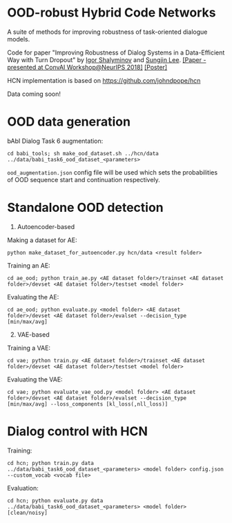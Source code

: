 # OOD-robust Hybrid Code Networks
 
A suite of methods for improving robustness of task-oriented dialogue models.

Code for paper "Improving Robustness of Dialog Systems in a Data-Efficient Way with Turn Dropout" by [Igor Shalyminov](https://github.com/ishalyminov) and [Sungjin Lee](https://www.linkedin.com/in/sungjinlee/). [[Paper - presented at ConvAI Workshop@NeurIPS 2018]](https://arxiv.org/abs/1811.12148) [[Poster]](https://drive.google.com/file/d/1c6Kd3aGwaEj4tgyElIe1dYgAwM-B9aRd/view?usp=sharing)

HCN implementation is based on https://github.com/johndpope/hcn

Data coming soon!

OOD data generation
==
bAbI Dialog Task 6 augmentation:

`cd babi_tools; sh make_ood_dataset.sh ../hcn/data ../data/babi_task6_ood_dataset_<parameters>`

`ood_augmentation.json` config file will be used which sets the probabilities of OOD sequence start and continuation respectively.


Standalone OOD detection
==
1. Autoencoder-based

Making a dataset for AE:

`python make_dataset_for_autoencoder.py hcn/data <result folder>`

Training an AE:

`cd ae_ood; python train_ae.py <AE dataset folder>/trainset <AE dataset folder>/devset <AE dataset folder>/testset <model folder>`

Evaluating the AE:

`cd ae_ood; python evaluate.py <model folder> <AE dataset folder>/devset <AE dataset folder>/evalset --decision_type [min/max/avg]`

2. VAE-based

Training a VAE:

`cd vae; python train.py <AE dataset folder>/trainset <AE dataset folder>/devset <AE dataset folder>/testset <model folder>`

Evaluating the VAE:

`cd vae; python evaluate_vae_ood.py <model folder> <AE dataset folder>/devset <AE dataset folder>/evalset --decision_type [min/max/avg] --loss_components [kl_loss(,nll_loss)]`

Dialog control with HCN
==

Training:

`cd hcn; python train.py data ../data/babi_task6_ood_dataset_<parameters> <model folder> config.json --custom_vocab <vocab file>`

Evaluation:

`cd hcn; python evaluate.py data ../data/babi_task6_ood_dataset_<parameters> <model folder> [clean/noisy]`
